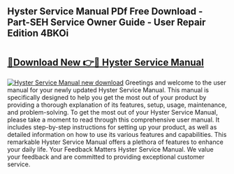 ## Hyster Service Manual PDf Free Download - Part-SEH Service Owner Guide - User Repair Edition 4BKOi

# <h2><a href="http://bc81910.oget.top/?id=Hyster+Service+Manual">🔗Download New 👉🔴 Hyster Service Manual</a></h2>

[![Hyster Service Manual new download](https://i.imgur.com/5g1atiW.png)](http://bc81910.oget.top/?id=Hyster+Service+Manual)
Greetings and welcome to the user manual for your newly updated Hyster Service Manual. This manual is specifically designed to help you get the most out of your product by providing a thorough explanation of its features, setup, usage, maintenance, and problem-solving. To get the most out of your Hyster Service Manual, please take a moment to read through this comprehensive user manual. It includes step-by-step instructions for setting up your product, as well as detailed information on how to use its various features and capabilities. This remarkable Hyster Service Manual offers a plethora of features to enhance your daily life. Your Feedback Matters Hyster Service Manual. We value your feedback and are committed to providing exceptional customer service.
